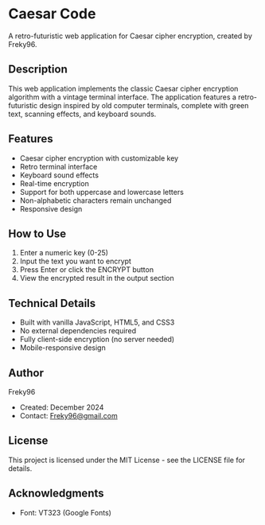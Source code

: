 # Caesar Code

A retro-futuristic web application for Caesar cipher encryption, created by Freky96.

## Description
This web application implements the classic Caesar cipher encryption algorithm with a vintage terminal interface. The application features a retro-futuristic design inspired by old computer terminals, complete with green text, scanning effects, and keyboard sounds.

## Features
- Caesar cipher encryption with customizable key
- Retro terminal interface
- Keyboard sound effects
- Real-time encryption
- Support for both uppercase and lowercase letters
- Non-alphabetic characters remain unchanged
- Responsive design

## How to Use
1. Enter a numeric key (0-25)
2. Input the text you want to encrypt
3. Press Enter or click the ENCRYPT button
4. View the encrypted result in the output section

## Technical Details
- Built with vanilla JavaScript, HTML5, and CSS3
- No external dependencies required
- Fully client-side encryption (no server needed)
- Mobile-responsive design

## Author
Freky96
- Created: December 2024
- Contact: Freky96@gmail.com

## License
This project is licensed under the MIT License - see the LICENSE file for details.

## Acknowledgments
- Font: VT323 (Google Fonts)
